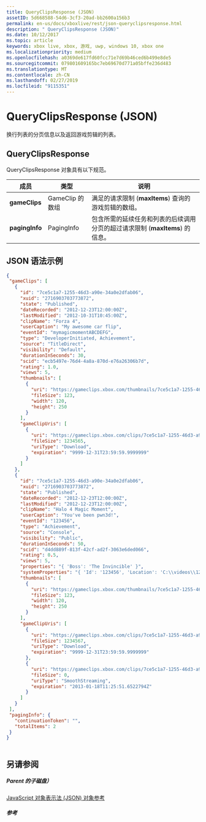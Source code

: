 ```yaml
---
title: QueryClipsResponse (JSON)
assetID: 5d668588-54d6-3cf3-20ad-bb2600a156b3
permalink: en-us/docs/xboxlive/rest/json-queryclipsresponse.html
description: " QueryClipsResponse (JSON)"
ms.date: 10/12/2017
ms.topic: article
keywords: xbox live, xbox, 游戏, uwp, windows 10, xbox one
ms.localizationpriority: medium
ms.openlocfilehash: a0369de617fd60fcc71e7d69b46ced6b499e8de5
ms.sourcegitcommit: 079801609165bc7eb69670d771a05bffe236d483
ms.translationtype: MT
ms.contentlocale: zh-CN
ms.lasthandoff: 02/27/2019
ms.locfileid: "9115351"
---
```

# <a name="queryclipsresponse-json"></a>QueryClipsResponse (JSON)
换行列表的分页信息以及返回游戏剪辑的列表。 
<a id="ID4EN"></a>

 
## <a name="queryclipsresponse"></a>QueryClipsResponse
 
QueryClipsResponse 对象具有以下规范。
 
| 成员| 类型| 说明| 
| --- | --- | --- | 
| <b>gameClips</b>| GameClip 的数组| 满足的请求限制 (<b>maxItems</b>) 查询的游戏剪辑的数组。| 
| <b>pagingInfo</b>| PagingInfo| 包含所需的延续任务和列表的后续调用分页的超过请求限制 (<b>maxItems</b>) 的信息。| 
  
<a id="ID4E2B"></a>

 
## <a name="sample-json-syntax"></a>JSON 语法示例
 

```json
{
 "gameClips": [
   {
     "id": "7ce5c1a7-1255-46d3-a90e-34a0e2dfab06",
     "xuid": "2716903703773872",
     "state": "Published", 
     "dateRecorded": "2012-12-23T12:00:00Z",
     "lastModified": "2012-10-31T10:45:00Z",
     "clipName": "Forza 4",
     "userCaption": "My awesome car flip",
     "eventId": "mymagicmomentABCDEFG",
     "type": "DeveloperInitiated, Achievement",
     "source": "TitleDirect",
     "visibility": "Default",
     "durationInSeconds": 30,
     "scid": "ecb5497e-76d4-4a8a-870d-e76a26306b7d",
     "rating": 1.0,
     "views": 5,
     "thumbnails": [
       {
         "uri": "https://gameclips.xbox.com/thumbnails/7ce5c1a7-1255-46d3-a90e-34a0e2dfab06/small.jpg",
         "fileSize": 123,
         "width": 120,
         "height": 250
       }
     ],
     "gameClipUris": [
       {
         "uri": "https://gameclips.xbox.com/clips/7ce5c1a7-1255-46d3-a90e-34a0e2dfab06/clip.mp4",
         "fileSize": 1234565,
         "uriType": "Download",
         "expiration": "9999-12-31T23:59:59.9999999"
       }
     ]
   },
   {
     "id": "7ce5c1a7-1255-46d3-a90e-34a0e2dfab06",
     "xuid": "2716903703773872",
     "state": "Published", 
     "dateRecorded": "2012-12-23T12:00:00Z",
     "lastModified": "2012-12-23T12:00:00Z",
     "clipName": "Halo 4 Magic Moment",
     "userCaption": "You've been pwn3d!",
     "eventId": "123456",
     "type": "Achievement",
     "source": "Console",
     "visibility": "Public",
     "durationInSeconds": 50,
     "scid": "d4dd889f-813f-42cf-ad2f-3063e6ded066",
     "rating": 0.5,
     "views": 5,
     "properties": "{ 'Boss': 'The Invincible' }",
     "systemProperties": "{ 'Id': '123456', 'Location': 'C:\\videos\\123456.mp4' }",
     "thumbnails": [
       {
         "uri": "https://gameclips.xbox.com/thumbnails/7ce5c1a7-1255-46d3-a90e-34a0e2dfab06/small.jpg",
         "fileSize": 123,
         "width": 120,
         "height": 250
       }
     ],
     "gameClipUris": [
       {
         "uri": "https://gameclips.xbox.com/clips/7ce5c1a7-1255-46d3-a90e-34a0e2dfab06/clip.mp4",
         "fileSize": 1234567,
         "uriType": "Download",
         "expiration": "9999-12-31T23:59:59.9999999"
       },
       {
         "uri": "https://gameclips.xbox.com/clips/7ce5c1a7-1255-46d3-a90e-34a0e2dfab06/manifest",
         "fileSize": 0,
         "uriType": "SmoothStreaming",
         "expiration": "2013-01-18T11:25:51.6522794Z"
       }
     ]
   }
 ],
 "pagingInfo": {
   "continuationToken": "",
   "totalItems": 2
 }
}
    
```

  
<a id="ID4EEC"></a>

 
## <a name="see-also"></a>另请参阅
 
<a id="ID4EGC"></a>

 
##### <a name="parent"></a>Parent 的子磁盘） 

[JavaScript 对象表示法 (JSON) 对象参考](atoc-xboxlivews-reference-json.md)

  
<a id="ID4ESC"></a>

 
##### <a name="reference"></a>参考   